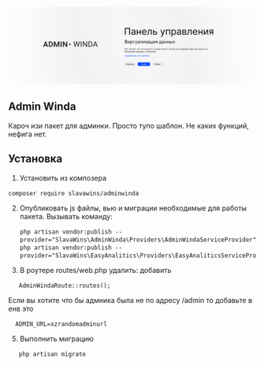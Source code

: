 <p align="center">
<img src="info/logo.png">
</p>
 
## Admin Winda
Кароч изи пакет для админки. Просто тупо шаблон. Не каких функций, нефига нет.
   

## Установка
1) Установить из композера 
```  
composer require slavawins/adminwinda
```

2) Опубликовать js файлы, вью и миграции необходимые для работы пакета.
Вызывать команду:
   ```
   php artisan vendor:publish --provider="SlavaWins\AdminWinda\Providers\AdminWindaServiceProvider"
   php artisan vendor:publish --provider="SlavaWins\EasyAnalitics\Providers\EasyAnaliticsServiceProvider"
   ``` 




4) В роутере routes/web.php удалить:
 добавить
 ```
    AdminWindaRoute::routes();
 ``` 




 Если вы хотите что бы адмника была не по адресу /admin то добавьте в енв это
 ```
   ADMIN_URL=xzrandomadminurl
 ``` 



5) Выполнить миграцию
 ```
    php artisan migrate 
 ``` 
